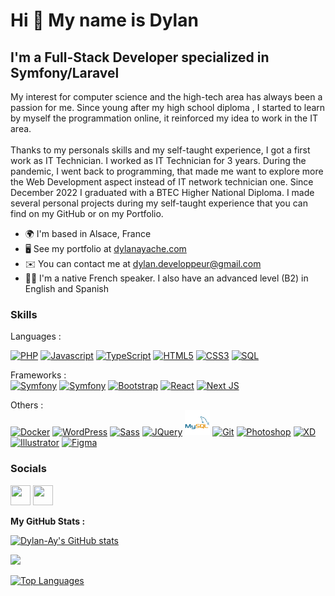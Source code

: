 Hi 👋 My name is Dylan
======================

I'm a Full-Stack Developer specialized in Symfony/Laravel
---------------------------

My interest for computer science and the high-tech area has always been a passion for me. Since young after my high school diploma , I started to learn by myself the programmation online, it reinforced my idea to work in the IT area.<br> <br>Thanks to my personals skills and my self-taught experience, I got a first work as IT Technician. I worked as IT Technician for 3 years. During the pandemic, I went back to programming, that made me want to explore more the Web Development aspect instead of IT network technician one. Since December 2022 I graduated with a BTEC Higher National Diploma. 
I made several personal projects during my self-taught experience that you can find on my GitHub or on my Portfolio.

* 🌍  I'm based in Alsace, France
* 🖥️  See my portfolio at [dylanayache.com](http://dylanayache.000webhostapp.com/)
* ✉️  You can contact me at [dylan.developpeur@gmail.com](mailto:dylan.developpeur@gmail.com)
* 👨‍💻  I'm a native French speaker. I also have an advanced level (B2) in English and Spanish

### Skills

Languages : 
<p align="left">
<a href="https://www.php.net/" target="_blank" rel="noreferrer"><img src="https://raw.githubusercontent.com/danielcranney/readme-generator/main/public/icons/skills/php-colored.svg" width="36" height="36" alt="PHP" /></a>
<a href="https://developer.mozilla.org/en-US/docs/Web/JavaScript" target="_blank" rel="noreferrer"><img src="https://raw.githubusercontent.com/danielcranney/readme-generator/main/public/icons/skills/javascript-colored.svg" width="36" height="36" alt="Javascript" /></a>
<a href="https://www.typescriptlang.org/" target="_blank" rel="noreferrer"><img src="https://upload.wikimedia.org/wikipedia/commons/thumb/4/4c/Typescript_logo_2020.svg/1024px-Typescript_logo_2020.svg.png?20221110153201" width="36" height="36" alt="TypeScript" /></a>
<a href="https://developer.mozilla.org/en-US/docs/Glossary/HTML5" target="_blank" rel="noreferrer"><img src="https://raw.githubusercontent.com/danielcranney/readme-generator/main/public/icons/skills/html5-colored.svg" width="36" height="36" alt="HTML5" /></a>
<a href="https://www.w3.org/TR/CSS/#css" target="_blank" rel="noreferrer"><img src="https://raw.githubusercontent.com/danielcranney/readme-generator/main/public/icons/skills/css3-colored.svg" width="36" height="36" alt="CSS3" /></a>
<a href="https://sql.sh/" target="_blank" rel="noreferrer"><img src="https://www.svgrepo.com/show/120229/sql.svg" width="36" height="36" alt="SQL" /></a>

Frameworks :
<br>
<a href="https://symfony.com/" target="_blank" rel="noreferrer"><img src="https://symfony.com/logos/symfony_black_03.svg" width="50" height="50" alt="Symfony" /></a>
<a href="https://laravel.com/" target="_blank" rel="noreferrer"><img src="https://upload.wikimedia.org/wikipedia/commons/9/9a/Laravel.svg" width="40" height="40" alt="Symfony" /></a>
<a href="https://getbootstrap.com/" target="_blank" rel="noreferrer"><img src="https://raw.githubusercontent.com/danielcranney/readme-generator/main/public/icons/skills/bootstrap-colored.svg" width="40" height="40" alt="Bootstrap" /></a>
<a href="https://react.dev/" target="_blank" rel="noreferrer"><img src="https://upload.wikimedia.org/wikipedia/commons/thumb/a/a7/React-icon.svg/1200px-React-icon.svg.png" width="46" height="40" alt="React" /></a>
<a href="https://nextjs.org/" target="_blank" rel="noreferrer"><img src="https://www.svgrepo.com/show/354113/nextjs-icon.svg" width="46" height="40" alt="Next JS" /></a>


Others :
<br>
<a href="https://www.docker.com/" target="_blank" rel="noreferrer"><img src="https://www.svgrepo.com/show/349342/docker.svg" width="36" height="36" alt="Docker" /></a>
<a href="https://fr.wordpress.org/" target="_blank" rel="noreferrer"><img src="https://upload.wikimedia.org/wikipedia/commons/thumb/0/09/Wordpress-Logo.svg/2048px-Wordpress-Logo.svg.png" width="36" height="36" alt="WordPress" /></a>
<a href="https://sass-lang.com/" target="_blank" rel="noreferrer"><img src="https://raw.githubusercontent.com/danielcranney/readme-generator/main/public/icons/skills/sass-colored.svg" width="36" height="36" alt="Sass" /></a>
<a href="https://jquery.com/" target="_blank" rel="noreferrer"><img src="https://raw.githubusercontent.com/danielcranney/readme-generator/main/public/icons/skills/jquery-colored.svg" width="36" height="36" alt="JQuery" /></a>
<a href="https://www.mysql.com/" target="_blank" rel="noreferrer"><img src="https://raw.githubusercontent.com/devicons/devicon/master/icons/mysql/mysql-original-wordmark.svg" width="40" height="40" alt="MySQL" /></a>
<a href="https://git-scm.com/" target="_blank" rel="noreferrer"><img src="https://camo.githubusercontent.com/fbfcb9e3dc648adc93bef37c718db16c52f617ad055a26de6dc3c21865c3321d/68747470733a2f2f7777772e766563746f726c6f676f2e7a6f6e652f6c6f676f732f6769742d73636d2f6769742d73636d2d69636f6e2e737667" width="36" height="36" alt="Git" /></a>
<a href="https://www.adobe.com/uk/products/photoshop.html" target="_blank" rel="noreferrer"><img src="https://raw.githubusercontent.com/danielcranney/readme-generator/main/public/icons/skills/photoshop-colored.svg" width="36" height="36" alt="Photoshop" /></a>
<a href="https://www.adobe.com/uk/products/xd.html" target="_blank" rel="noreferrer"><img src="https://raw.githubusercontent.com/danielcranney/readme-generator/main/public/icons/skills/xd-colored.svg" width="36" height="36" alt="XD" /></a>
<a href="adobe.com/uk/products/illustrator.html" target="_blank" rel="noreferrer"><img src="https://raw.githubusercontent.com/danielcranney/readme-generator/main/public/icons/skills/illustrator-colored.svg" width="36" height="36" alt="Illustrator" /></a>
<a href="https://www.figma.com/" target="_blank" rel="noreferrer"><img src="https://raw.githubusercontent.com/danielcranney/readme-generator/main/public/icons/skills/figma-colored.svg" width="36" height="36" alt="Figma" /></a>
</p>

### Socials

<p align="left"> <a href="https://www.github.com/Dylan-Ay" target="_blank" rel="noreferrer"><img src="https://raw.githubusercontent.com/danielcranney/readme-generator/main/public/icons/socials/github.svg" width="32" height="32" /></a> <a href="https://www.linkedin.com/in/dylan-ay/" target="_blank" rel="noreferrer"><img src="https://raw.githubusercontent.com/danielcranney/readme-generator/main/public/icons/socials/linkedin.svg" width="32" height="32" /></a></p>

<b>My GitHub Stats :</b>

<a href="http://www.github.com/Dylan-Ay"><img src="https://github-readme-stats.vercel.app/api?username=Dylan-Ay&show_icons=true&hide=stars,prs,contribs&title_color=0891b2&text_color=ffffff&icon_color=0891b2&bg_color=1c1917&hide_border=true&show_icons=true" alt="Dylan-Ay's GitHub stats" /></a>

<a href="http://www.github.com/Dylan-Ay"><img src="https://github-readme-streak-stats.herokuapp.com/?user=Dylan-Ay&stroke=ffffff&background=1c1917&ring=0891b2&fire=0891b2&currStreakNum=ffffff&currStreakLabel=0891b2&sideNums=ffffff&sideLabels=ffffff&dates=ffffff&hide_border=true" /></a>

<a href="https://github.com/Dylan-Ay" align="left"><img src="https://github-readme-stats.vercel.app/api/top-langs/?username=Dylan-Ay&langs_count=10&title_color=0891b2&text_color=ffffff&icon_color=0891b2&bg_color=1c1917&hide_border=true&locale=en&custom_title=Top%20%Languages" alt="Top Languages" /></a>
